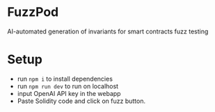 # FuzzPod
AI-automated generation of invariants for smart contracts fuzz testing


# Setup

- run `npm i` to install dependencies
- run `npm run dev` to run on localhost
- input OpenAI API key in the webapp
- Paste Solidity code and click on fuzz button.
